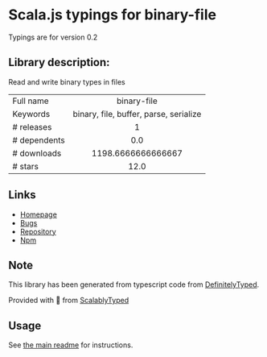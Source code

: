 
# Scala.js typings for binary-file

Typings are for version 0.2

## Library description:
Read and write binary types in files

|                    |                 |
| ------------------ | :-------------: |
| Full name          | binary-file |
| Keywords           | binary, file, buffer, parse, serialize |
| # releases         | 1 |
| # dependents       | 0.0 |
| # downloads        | 1198.6666666666667 |
| # stars            | 12.0 |

## Links
- [Homepage](https://github.com/marvinroger/node-binary-file)
- [Bugs](https://github.com/marvinroger/node-binary-file/issues)
- [Repository](https://github.com/marvinroger/node-binary-file)
- [Npm](https://www.npmjs.com/package/binary-file)
    


## Note
This library has been generated from typescript code from [DefinitelyTyped](https://definitelytyped.org).

Provided with :purple_heart: from [ScalablyTyped](https://github.com/oyvindberg/ScalablyTyped)

## Usage
See [the main readme](../../readme.md) for instructions.


